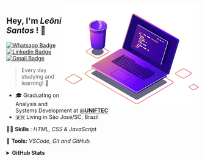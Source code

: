 <img src="computer-illustration.png" width="350px" align="right" alt="notebook joao">


<h2 align="left"> 
  Hey, I'm <i>Leôni Santos</i> ! 🖖 
</h2>

[![Whatsapp Badge](https://img.shields.io/badge/WhatsApp-25D366?style=for-the-badge&logo=whatsapp&logoColor=white)](https://wa.me/5548988700551/) [![Linkedin Badge](https://img.shields.io/badge/LinkedIn-0077B5?style=for-the-badge&logo=linkedin&logoColor=white&link=https://www.linkedin.com/in/joaogabrieldev/)](https://www.linkedin.com/in/leonisantos/) [![Gmail Badge](https://img.shields.io/badge/Gmail-D14836?style=for-the-badge&logo=gmail&logoColor=white)](#)

> Every day studying and learning! 📖

- 🎓 Graduating on Analysis and Systems Development at [@**UNIFTEC**]([https://www.ufrn.br/](https://www.ftec.com.br/))  
- 🇧🇷 Living in São José/SC, Brazil

<p align="left">
  🤹🏻 <strong>Skills</strong> : <i>HTML, CSS & JavaScript</i>
</p>

<p align="left">
  🔧 <strong>Tools:</strong> <i>VSCode, Git and GitHub.</i>
</p>



<details>
  <summary><strong>GitHub Stats<strong/></summary>


<img align="left" alt="GitHub top languages" src="https://github-readme-stats.vercel.app/api/top-langs/?username=leonisantosdev&hide=html&langs_count=3&theme=tokyonight&hide_border=true&bg_color=0d1117&text_color=fff&title_color=58a6ff&icon_color=58a6ff" />

  <img align="right" alt="GitHub stats" src="https://github-readme-stats.vercel.app/api?username=leonisantosdev&show_icons=true&theme=tokyonight&bg_color=0d1117&hide_border=true&text_color=fff&title_color=58a6ff&icon_color=58a6ff" />

    
</details>
